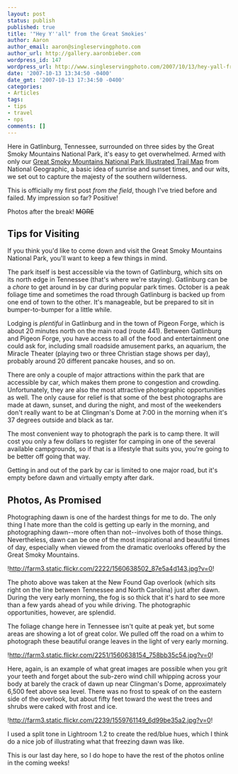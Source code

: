 ```yaml
---
layout: post
status: publish
published: true
title: '"Hey Y''all" from the Great Smokies'
author: Aaron
author_email: aaron@singleservingphoto.com
author_url: http://gallery.aaronbieber.com
wordpress_id: 147
wordpress_url: http://www.singleservingphoto.com/2007/10/13/hey-yall-from-the-great-smokies/
date: '2007-10-13 13:34:50 -0400'
date_gmt: '2007-10-13 17:34:50 -0400'
categories:
- Articles
tags:
- tips
- travel
- nps
comments: []
---
```

Here in Gatlinburg, Tennessee, surrounded on three sides by the Great
Smoky Mountains National Park, it's easy to get overwhelmed. Armed with
only our [Great Smoky Mountains National Park Illustrated Trail
Map](http://shop.nationalgeographic.com/shopping/product/detailmain.jsp?itemID=392&itemType=PRODUCT&RS=1&keyword=great+smoky+trail+map)
from National Geographic, a basic idea of sunrise and sunset times, and
our wits, we set out to capture the majesty of the southern wilderness.

This is officially my first post _from the field_, though I've tried
before and failed. My impression so far? Positive!

Photos after the break! ~~MORE~~

## Tips for Visiting

If you think you'd like to come down and visit the Great Smoky Mountains
National Park, you'll want to keep a few things in mind.

The park itself is best accessible via the town of Gatlinburg, which
sits on its north edge in Tennessee (that's where we're staying).
Gatlinburg can be a *chore* to get around in by car during popular
park times. October is a peak foliage time and sometimes the road
through Gatlinburg is backed up from one end of town to the other. It's
manageable, but be prepared to sit in bumper-to-bumper for a little
while.

Lodging is _plentiful_ in Gatlinburg and in the town of Pigeon Forge,
which is about 20 minutes north on the main road (route 441). Between
Gatlinburg and Pigeon Forge, you have access to all of the food and
entertainment one could ask for, including small roadside amusement
parks, an aquarium, the Miracle Theater (playing two or three Christian
stage shows per day), probably around 20 different pancake houses, and
so on.

There are only a couple of major attractions within the park that are
accessible by car, which makes them prone to congestion and crowding.
Unfortunately, they are also the most attractive photographic
opportunities as well. The only cause for relief is that some of the
best photographs are made at dawn, sunset, and during the night, and
most of the weekenders don't really want to be at Clingman's Dome at
7:00 in the morning when it's 37 degrees outside and black as tar.

The most convenient way to photograph the park is to camp there. It will
cost you only a few dollars to register for camping in one of the
several available campgrounds, so if that is a lifestyle that suits you,
you're going to be better off going that way.

Getting in and out of the park by car is limited to one major road, but
it's empty before dawn and virtually empty after dark.

## Photos, As Promised

Photographing dawn is one of the hardest things for me to do. The only
thing I hate more than the cold is getting up early in the morning, and
photographing dawn--more often than not--involves both of those things.
Nevertheless, dawn can be one of the most inspirational and beautiful
times of day, especially when viewed from the dramatic overlooks offered
by the Great Smoky Mountains.

!http://farm3.static.flickr.com/2222/1560638502_87e5a4d143.jpg?v=0!

The photo above was taken at the New Found Gap overlook (which sits
right on the line between Tennessee and North Carolina) just after dawn.
During the very early morning, the fog is so thick that it's hard to see
more than a few yards ahead of you while driving. The photographic
opportunities, however, are splendid.

The foliage change here in Tennessee isn't quite at peak yet, but some
areas are showing a lot of great color. We pulled off the road on a whim
to photograph these beautiful orange leaves in the light of very early
morning.

!http://farm3.static.flickr.com/2251/1560638154_758bb35c54.jpg?v=0!

Here, again, is an example of what great images are possible when you
grit your teeth and forget about the sub-zero wind chill whipping across
your body at barely the crack of dawn up near Clingman's Dome,
approximately 6,500 feet above sea level. There was no frost to speak of
on the eastern side of the overlook, but about fifty feet toward the
west the trees and shrubs were caked with frost and ice.

!http://farm3.static.flickr.com/2239/1559761149_6d99be35a2.jpg?v=0!

I used a split tone in Lightroom 1.2 to create the red/blue hues, which
I think do a nice job of illustrating what that freezing dawn was like.

This is our last day here, so I do hope to have the rest of the photos
online in the coming weeks!
